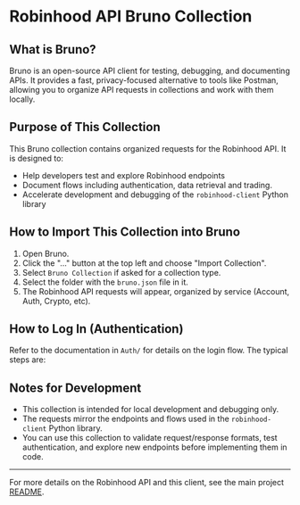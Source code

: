 # Robinhood API Bruno Collection

## What is Bruno?
Bruno is an open-source API client for testing, debugging, and documenting APIs. It provides a fast, privacy-focused alternative to tools like Postman, allowing you to organize API requests in collections and work with them locally.

## Purpose of This Collection
This Bruno collection contains organized requests for the Robinhood API. It is designed to:
- Help developers test and explore Robinhood endpoints
- Document flows including authentication, data retrieval and trading.
- Accelerate development and debugging of the `robinhood-client` Python library

## How to Import This Collection into Bruno
1. Open Bruno.
2. Click the "..." button at the top left and choose "Import Collection".
3. Select `Bruno Collection` if asked for a collection type.
4. Select the folder with the `bruno.json` file in it.
5. The Robinhood API requests will appear, organized by service (Account, Auth, Crypto, etc).

## How to Log In (Authentication)
Refer to the documentation in `Auth/` for details on the login flow. The typical steps are:

## Notes for Development
- This collection is intended for local development and debugging only.
- The requests mirror the endpoints and flows used in the `robinhood-client` Python library.
- You can use this collection to validate request/response formats, test authentication, and explore new endpoints before implementing them in code.

---
For more details on the Robinhood API and this client, see the main project [README](../../README.md).
